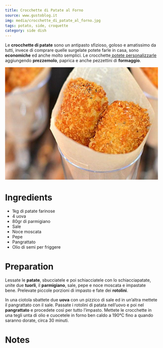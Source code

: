 ```yaml
---
title: Crocchette di Patate al Forno
source: www.gustoblog.it
img: media/crocchette_di_patate_al_forno.jpg
tags: potato, side, croquette
category: side dish
---
```


Le **crocchette di patate** sono un antipasto sfizioso, goloso e amatissimo da tutti, invece di comprare quelle surgelate potete farle in casa, sono **economiche** ed anche molto semplici. Le crocchette[ potete personalizzarle](http://www.gustoblog.it/post/172217/crocchette-di-mortadella-e-patate-la-ricetta-sfiziosa-di-alessandra-spisni) aggiungendo **prezzemolo**, paprica e anche pezzettini di **formaggio**.

![Crocchette di Patate al Forno](media/crocchette_di_patate_al_forno.jpg)

Ingredients
===========

* 1kg di patate farinose
* 4 uova
* 80gr di parmigiano
* Sale
* Noce moscata
* Pepe
* Pangrattato
* Olio di semi per friggere

Preparation
===========

Lessate le **patate**, sbucciatele e poi schiacciatele con lo schiacciapatate, unite due **tuorli**, il **parmigiano**, sale, pepe e noce moscata e impastate bene. Prelevate piccole porzioni di impasto e fate dei **rotolini**.

In una ciotola sbattete due **uova** con un pizzico di sale ed in un’altra mettete il pangrattato con il sale. Passate i rotolini di patata nell’uovo e poi nel **pangrattato** e procedete così per tutto l’impasto. Mettete le crocchette in una tegli unta di olio e cuocetele in forno ben caldo a 190°C fino a quando saranno dorate, circa 30 minuti.


Notes
=====
